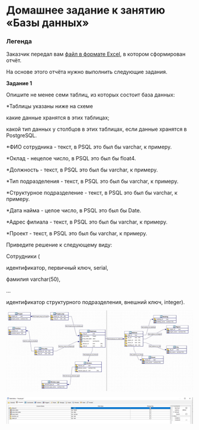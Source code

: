 # Домашнее задание к занятию «Базы данных»

### Легенда

Заказчик передал вам [файл в формате Excel](https://github.com/netology-code/sdb-homeworks/blob/main/resources/hw-12-1.xlsx), в котором сформирован отчёт.

На основе этого отчёта нужно выполнить следующие задания.

**Задание 1**

Опишите не менее семи таблиц, из которых состоит база данных:

*Таблицы указаны ниже на схеме

какие данные хранятся в этих таблицах;

какой тип данных у столбцов в этих таблицах, если данные хранятся в PostgreSQL.

*ФИО сотрудника - текст, в PSQL это был бы varchar, к примеру. 

*Оклад - нецелое число, в PSQL это был бы float4.

*Должность - текст, в PSQL это был бы varchar, к примеру. 

*Тип подразделения - текст, в PSQL это был бы varchar, к примеру.

*Структурное подразделение - текст, в PSQL это был бы varchar, к примеру.

*Дата найма - целое число, в PSQL это был бы Date. 

*Адрес филиала - текст, в PSQL это был бы varchar, к примеру.

*Проект - текст, в PSQL это был бы varchar, к примеру.

Приведите решение к следующему виду:

Сотрудники (

идентификатор, первичный ключ, serial,

фамилия varchar(50),

...

идентификатор структурного подразделения, внешний ключ, integer).


![alt text](https://github.com/MaratKN/sdb_1201/blob/main/1.jpg)

![alt text](https://github.com/MaratKN/sdb_1201/blob/main/2.jpg)
